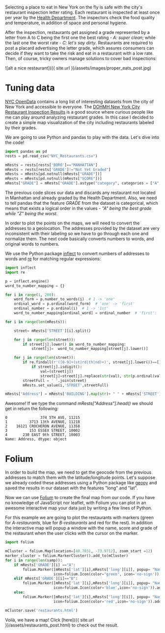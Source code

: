 Selecting a place to eat in New York on the fly is safe with the city's restaurant inspection letter rating. Each restaurant is inspected at least once per year by the [Health Department](https://www1.nyc.gov/site/doh/services/restaurant-grades.page). The inspectors check the food quality and temperature, in addition of space and personal hygiene. 

After the inspection, restaurants get assigned a grade represented by a letter from A to C being the first one the best rating - *A: super clean*; while the last one the worst rate - *C: let's say dirty*. Restaurants are required to post a placard advertising the letter grade, which assures consumers can decide if they want to take the risk and eat in a restaurant with a low rate. Then, of course, tricky owners manage solutions to cover bad inspections:

![alt a nice restaurant]({{ site.url }}/assets/images/proper_eats_post.jpg)

# Tuning data

[NYC OpenData](https://opendata.cityofnewyork.us/) contains a long list of interesting datasets from the city of New York and accessible to everyone. The [DOHMH New York City Restaurant Inspection Results](https://data.cityofnewyork.us/Health/DOHMH-New-York-City-Restaurant-Inspection-Results/xx67-kt59) is a good source where curious people like me can play around analyzing restaurant grades. In this case I decided to create a simple map visualization of the city including restaurants labeled by their grades.

We are going to use Python and pandas to play with the data. Let's dive into the code!

```python
import pandas as pd
rests = pd.read_csv("NYC_Restaurants.csv")

mRests = rests[rests['BORO']=="MANHATTAN"]
mRests = rests[rests['GRADE']!="Not Yet Graded"]
mRests = mRests[pd.notnull(mRests["GRADE"])]
mRests = mRests[pd.notnull(mRests["SCORE"])]
mRests["GRADE"] = mRests["GRADE"].astype("category", categories = ["A","B","C","P","Z"], ordered = True)

```

The previous code slices our data and discards any restaurant not located in Manhattan and already graded by the Health Department. Also, we need to tell pandas that the feature *GRADE* from the dataset is categorical, which means that exists a logical order in the values - *"A" being the best grade while "Z" being the worst*.

In order to plot the points on the maps, we will need to convert the addresses to a geolocation. The addresses provided by the dataset are very inconsistent with their labeling so we have to go through each one and normalize them. The next code basically converts numbers to words, and original words to numbers.

We use the Python package [inflect](https://pypi.python.org/pypi/inflect) to convert numbers of addresses to words and [re](https://docs.python.org/2/library/re.html) for matching regular expressions:

```python
import inflect
import re

p = inflect.engine()
word_to_number_mapping = {}

for i in range(1, 200):
    word_form = p.number_to_words(i)  # 1 -> 'one'
    ordinal_word = p.ordinal(word_form)  # 'one' -> 'first'
    ordinal_number = p.ordinal(i)  # 1 -> '1st'
    word_to_number_mapping[ordinal_word] = ordinal_number  # 'first': '1st'

for i in range(len(mRests)):

    street= mRests['STREET'][i].split()

    for j in range(len(street)):
        if street[j].lower() in word_to_number_mapping:
            street[j]=  word_to_number_mapping[street[j].lower()]

    for j in range(len(street)):
        if re.findall(r'([0-9]+(st|rd|th|nd)+)', street[j].lower())==[]:
            if street[j].isdigit():
                val=(street[j])
                street[j]=street[j].replace(str(val), str(p.ordinal(val)))    
        streetFull = ' '.join(street)
        mRests.set_value(i,'STREET',streetFull)

mRests["Address"] = mRests['BUILDING'].map(str)+ " " + mRests['STREET'].map(str)+ ", " + mRests['ZIPCODE'].map(str)
```

Awesome! If we type the command *mRests["Address"].head()* we should get in return the following:

```
0               374 5TH AVE, 11215
1          3713 13th AVENUE, 11218
2    16121 CROCHERON AVENUE, 11358
3          153 ESSEX STREET, 10002
4       230 EAST 9th STREET, 10003
Name: Address, dtype: object
```

# Folium

In order to build the map, we need to get the geocode from the previous addresses to match them with the latitude/longitude points. Let's suppose we already coded these addresses using a Python package like [geopy](https://pypi.python.org/pypi/geopy) and saved the results in our dataset with the features "long" and "lat".

Now we can use [Folium](http://python-visualization.github.io/folium/) to create the final map from our code. If you have no knowledge of JavaScript nor leaflet, with Folium you can plot in an awesome interactive map your data just by writing a few lines of Python.

For this example we are going to plot the restaurants with markers (green for *A-restaurants*, blue for *B-restaurants* and red for the rest). In addition the interactive map will popup a window with the name, score and grade of the restaurant when the user clicks with the cursor on the marker.

```python
import folium

mCluster = folium.Map(location=[40.7831, -73.9712], zoom_start =12)
marker_cluster = folium.MarkerCluster().add_to(mCluster)
for i in range(len(samp)):
    if mRests['GRADE'][i] =="A":
        folium.Marker([mRests['lat'][i],mRests['long'][i]], popup= "Name: " + str(mRests['DBA'][i])+ '\n' + "Score: " + str(mRests["SCORE"][i]) + '\n'+'Grade: '+ str(mRests["GRADE"][i]),
                      icon=folium.Icon(color="green", icon='no-sign')).add_to(marker_cluster)
    elif mRests['GRADE'][i]=="B":
        folium.Marker([mRests['lat'][i],mRests['long'][i]], popup= "Name: " + str(mRests['DBA'][i])+ '\n' + "Score: " + str(mRests["SCORE"][i]) + '\n'+'Grade: '+ str(mRests["GRADE"][i]),
                      icon=folium.Icon(color='blue',icon='no-sign')).add_to(marker_cluster)
    else:
        folium.Marker([mRests['lat'][i],mRests['long'][i]], popup= "Name: " + str(mRests['DBA'][i])+ '\n' + "Score: " + str(mRests["SCORE"][i]) + '\n'+'Grade: '+ str(mRests["GRADE"][i]),
                      icon=folium.Icon(color='red',icon='no-sign')).add_to(marker_cluster)

mCluster.save('restaurants.html')
```

Voilà, we have a map! Click [here]({{ site.url }}/assets/restaurants_post.html) to check out the result.

